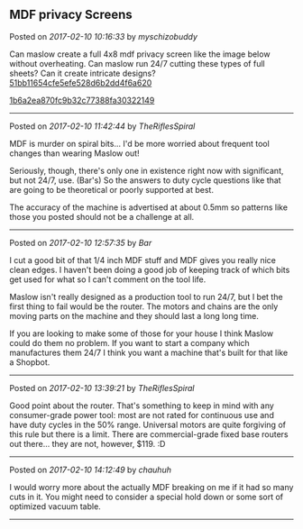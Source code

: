 ## MDF privacy Screens
Posted on *2017-02-10 10:16:33* by *myschizobuddy*

Can maslow create a full 4x8 mdf privacy screen like the image below without overheating. Can maslow run 24/7 cutting these types of full sheets?  Can it create intricate designs?
[51bb11654cfe5efe528d6b2dd4f6a620](//muut.com/u/maslowcnc/s2/:maslowcnc:YBVi:51bb11654cfe5efe528d6b2dd4f6a620.jpg.jpg) 

 [1b6a2ea870fc9b32c77388fa30322149](//muut.com/u/maslowcnc/s3/:maslowcnc:JGx0:1b6a2ea870fc9b32c77388fa30322149.jpg.jpg)

---

Posted on *2017-02-10 11:42:44* by *TheRiflesSpiral*

MDF is murder on spiral bits... I'd be more worried about frequent tool changes than wearing Maslow out!

Seriously, though, there's only one in existence right now with significant, but not 24/7, use. (Bar's) So the answers to duty cycle questions like that are going to be theoretical or poorly supported at best.

The accuracy of the machine is advertised at about 0.5mm so patterns like those you posted should not be a challenge at all.

---

Posted on *2017-02-10 12:57:35* by *Bar*

I cut a good bit of that 1/4 inch MDF stuff and MDF gives you really nice clean edges. I haven't been doing a good job of keeping track of which bits get used for what so I can't comment on the tool life.

Maslow isn't really designed as a production tool to run 24/7, but I bet the first thing to fail would be the router. The motors and chains are the only moving parts on the machine and they should last a long long time.

If you are looking to make some of those for your house I think Maslow could do them no problem. If you want to start a company which manufactures them 24/7 I think you want a machine that's built for that like a Shopbot.

---

Posted on *2017-02-10 13:39:21* by *TheRiflesSpiral*

Good point about the router. That's something to keep in mind with any consumer-grade power tool: most are not rated for continuous use and have duty cycles in the 50% range. Universal motors are quite forgiving of this rule but there is a limit. There are commercial-grade fixed base routers out there... they are not, however, $119. :D

---

Posted on *2017-02-10 14:12:49* by *chauhuh*

I would worry more about the actually MDF breaking on me if it had so many cuts in it. You might need to consider a special hold down or some sort of optimized vacuum table.

---

